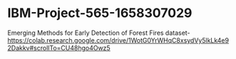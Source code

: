 # IBM-Project-565-1658307029
Emerging Methods for Early Detection of Forest Fires
dataset-https://colab.research.google.com/drive/1WotG0YrWHqC8xsydVy5lkLk4e92Dakkv#scrollTo=CU48hgo4Owz5
